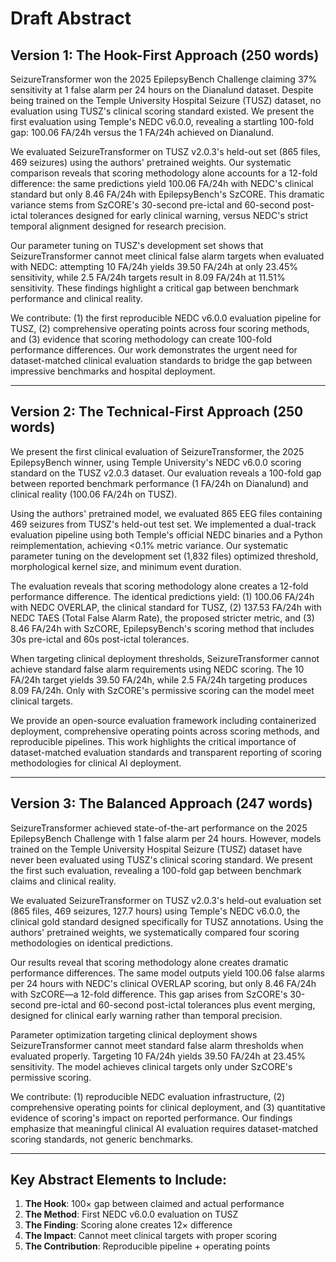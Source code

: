 # Draft Abstract

## Version 1: The Hook-First Approach (250 words)

SeizureTransformer won the 2025 EpilepsyBench Challenge claiming 37% sensitivity at 1 false alarm per 24 hours on the Dianalund dataset. Despite being trained on the Temple University Hospital Seizure (TUSZ) dataset, no evaluation using TUSZ's clinical scoring standard existed. We present the first evaluation using Temple's NEDC v6.0.0, revealing a startling 100-fold gap: 100.06 FA/24h versus the 1 FA/24h achieved on Dianalund.

We evaluated SeizureTransformer on TUSZ v2.0.3's held-out set (865 files, 469 seizures) using the authors' pretrained weights. Our systematic comparison reveals that scoring methodology alone accounts for a 12-fold difference: the same predictions yield 100.06 FA/24h with NEDC's clinical standard but only 8.46 FA/24h with EpilepsyBench's SzCORE. This dramatic variance stems from SzCORE's 30-second pre-ictal and 60-second post-ictal tolerances designed for early clinical warning, versus NEDC's strict temporal alignment designed for research precision.

Our parameter tuning on TUSZ's development set shows that SeizureTransformer cannot meet clinical false alarm targets when evaluated with NEDC: attempting 10 FA/24h yields 39.50 FA/24h at only 23.45% sensitivity, while 2.5 FA/24h targets result in 8.09 FA/24h at 11.51% sensitivity. These findings highlight a critical gap between benchmark performance and clinical reality.

We contribute: (1) the first reproducible NEDC v6.0.0 evaluation pipeline for TUSZ, (2) comprehensive operating points across four scoring methods, and (3) evidence that scoring methodology can create 100-fold performance differences. Our work demonstrates the urgent need for dataset-matched clinical evaluation standards to bridge the gap between impressive benchmarks and hospital deployment.

---

## Version 2: The Technical-First Approach (250 words)

We present the first clinical evaluation of SeizureTransformer, the 2025 EpilepsyBench winner, using Temple University's NEDC v6.0.0 scoring standard on the TUSZ v2.0.3 dataset. Our evaluation reveals a 100-fold gap between reported benchmark performance (1 FA/24h on Dianalund) and clinical reality (100.06 FA/24h on TUSZ).

Using the authors' pretrained model, we evaluated 865 EEG files containing 469 seizures from TUSZ's held-out test set. We implemented a dual-track evaluation pipeline using both Temple's official NEDC binaries and a Python reimplementation, achieving <0.1% metric variance. Our systematic parameter tuning on the development set (1,832 files) optimized threshold, morphological kernel size, and minimum event duration.

The evaluation reveals that scoring methodology alone creates a 12-fold performance difference. The identical predictions yield: (1) 100.06 FA/24h with NEDC OVERLAP, the clinical standard for TUSZ, (2) 137.53 FA/24h with NEDC TAES (Total False Alarm Rate), the proposed stricter metric, and (3) 8.46 FA/24h with SzCORE, EpilepsyBench's scoring method that includes 30s pre-ictal and 60s post-ictal tolerances.

When targeting clinical deployment thresholds, SeizureTransformer cannot achieve standard false alarm requirements using NEDC scoring. The 10 FA/24h target yields 39.50 FA/24h, while 2.5 FA/24h targeting produces 8.09 FA/24h. Only with SzCORE's permissive scoring can the model meet clinical targets.

We provide an open-source evaluation framework including containerized deployment, comprehensive operating points across scoring methods, and reproducible pipelines. This work highlights the critical importance of dataset-matched evaluation standards and transparent reporting of scoring methodologies for clinical AI deployment.

---

## Version 3: The Balanced Approach (247 words)

SeizureTransformer achieved state-of-the-art performance on the 2025 EpilepsyBench Challenge with 1 false alarm per 24 hours. However, models trained on the Temple University Hospital Seizure (TUSZ) dataset have never been evaluated using TUSZ's clinical scoring standard. We present the first such evaluation, revealing a 100-fold gap between benchmark claims and clinical reality.

We evaluated SeizureTransformer on TUSZ v2.0.3's held-out evaluation set (865 files, 469 seizures, 127.7 hours) using Temple's NEDC v6.0.0, the clinical gold standard designed specifically for TUSZ annotations. Using the authors' pretrained weights, we systematically compared four scoring methodologies on identical predictions.

Our results reveal that scoring methodology alone creates dramatic performance differences. The same model outputs yield 100.06 false alarms per 24 hours with NEDC's clinical OVERLAP scoring, but only 8.46 FA/24h with SzCORE—a 12-fold difference. This gap arises from SzCORE's 30-second pre-ictal and 60-second post-ictal tolerances plus event merging, designed for clinical early warning rather than temporal precision.

Parameter optimization targeting clinical deployment shows SeizureTransformer cannot meet standard false alarm thresholds when evaluated properly. Targeting 10 FA/24h yields 39.50 FA/24h at 23.45% sensitivity. The model achieves clinical targets only under SzCORE's permissive scoring.

We contribute: (1) reproducible NEDC evaluation infrastructure, (2) comprehensive operating points for clinical deployment, and (3) quantitative evidence of scoring's impact on reported performance. Our findings emphasize that meaningful clinical AI evaluation requires dataset-matched scoring standards, not generic benchmarks.

---

## Key Abstract Elements to Include:
1. **The Hook**: 100× gap between claimed and actual performance
2. **The Method**: First NEDC v6.0.0 evaluation on TUSZ
3. **The Finding**: Scoring alone creates 12× difference
4. **The Impact**: Cannot meet clinical targets with proper scoring
5. **The Contribution**: Reproducible pipeline + operating points
